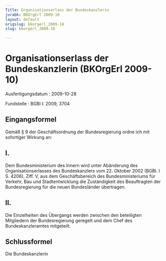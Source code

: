 ```yaml
---
Title: Organisationserlass der Bundeskanzlerin
jurabk: BKOrgErl 2009-10
layout: default
origslug: bkorgerl_2009-10
slug: bkorgerl_2009-10

---
```


# Organisationserlass der Bundeskanzlerin (BKOrgErl 2009-10)

Ausfertigungsdatum
:   2009-10-28

Fundstelle
:   BGBl I: 2009, 3704


## Eingangsformel

Gemäß § 9 der Geschäftsordnung der Bundesregierung ordne ich mit sofortiger Wirkung an:


## I.

Dem Bundesministerium des Innern wird unter Abänderung des Organisationserlasses des Bundeskanzlers vom 22. Oktober 2002 (BGBl. I S. 4206), Ziff. V, aus dem Geschäftsbereich des Bundesministeriums für Verkehr, Bau und Stadtentwicklung die Zuständigkeit des Beauftragten der Bundesregierung für die neuen Bundesländer übertragen.


## II.

Die Einzelheiten des Übergangs werden zwischen den beteiligten Mitgliedern der Bundesregierung geregelt und dem Chef des Bundeskanzleramtes mitgeteilt.


## Schlussformel

Die Bundeskanzlerin

